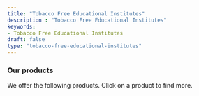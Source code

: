 ```yaml
---
title: "Tobacco Free Educational Institutes"
description : "Tobacco Free Educational Institutes" 
keywords:
- Tobacco Free Educational Institutes
draft: false
type: "tobacco-free-educational-institutes"
---
```


### Our products

We offer the following products. Click on a product to find more.